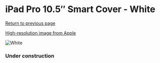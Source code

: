# iPad Pro 10.5″ Smart Cover - White

[Return to previous page](/ipad_pro105)

[High-resolution image from Apple](https://store.storeimages.cdn-apple.com/8756/as-images.apple.com/is/MPQM2?wid=4500&hei=4500&fmt=png)

<div style="width: 384px"><img src="/everyphone/MPQM2.png" alt="White"></div>

### Under construction
